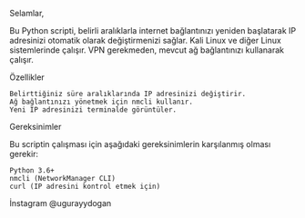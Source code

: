 Selamlar,

Bu Python scripti, belirli aralıklarla internet bağlantınızı yeniden başlatarak IP adresinizi otomatik olarak değiştirmenizi sağlar. Kali Linux ve diğer Linux sistemlerinde çalışır. VPN gerekmeden, mevcut ağ bağlantınızı kullanarak çalışır.

Özellikler

    Belirttiğiniz süre aralıklarında IP adresinizi değiştirir.
    Ağ bağlantınızı yönetmek için nmcli kullanır.
    Yeni IP adresinizi terminalde görüntüler.

Gereksinimler

Bu scriptin çalışması için aşağıdaki gereksinimlerin karşılanmış olması gerekir:

    Python 3.6+
    nmcli (NetworkManager CLI)
    curl (IP adresini kontrol etmek için)

İnstagram @ugurayydogan
